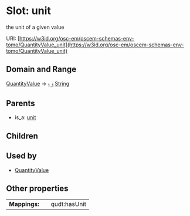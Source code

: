 
# Slot: unit

the unit of a given value

URI: [https://w3id.org/osc-em/oscem-schemas-env-tomo/QuantityValue_unit](https://w3id.org/osc-em/oscem-schemas-env-tomo/QuantityValue_unit)


## Domain and Range

[QuantityValue](QuantityValue.md) &#8594;  <sub>1..1</sub> [String](types/String.md)

## Parents

 *  is_a: [unit](unit.md)

## Children


## Used by

 * [QuantityValue](QuantityValue.md)

## Other properties

|  |  |  |
| --- | --- | --- |
| **Mappings:** | | qudt:hasUnit |